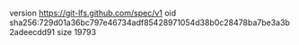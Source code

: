 version https://git-lfs.github.com/spec/v1
oid sha256:729d01a36bc797e46734adf85428971054d38b0c28478ba7be3a3b2adeecdd91
size 19793
